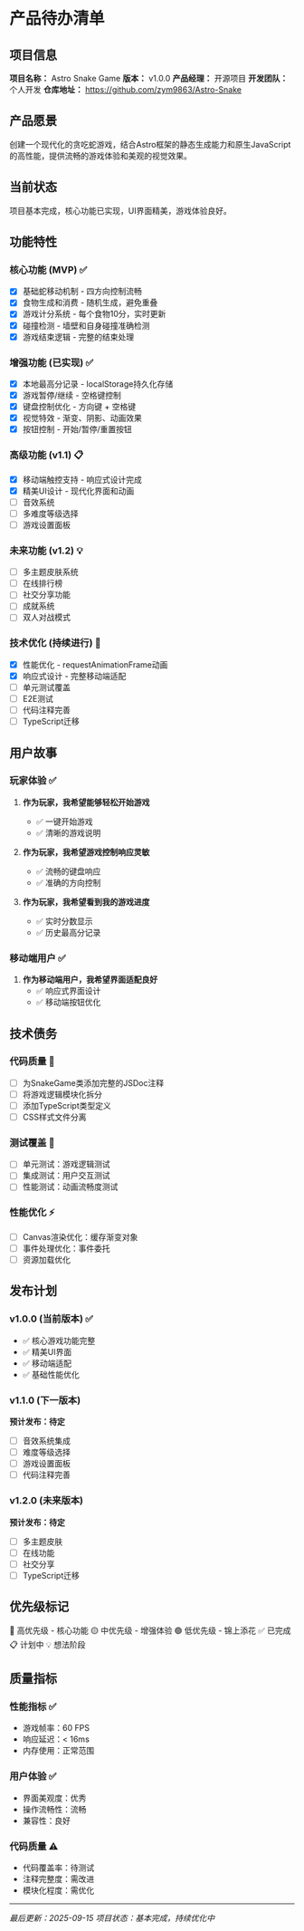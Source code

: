 # 产品待办清单

## 项目信息
**项目名称：** Astro Snake Game
**版本：** v1.0.0
**产品经理：** 开源项目
**开发团队：** 个人开发
**仓库地址：** https://github.com/zym9863/Astro-Snake

## 产品愿景
创建一个现代化的贪吃蛇游戏，结合Astro框架的静态生成能力和原生JavaScript的高性能，提供流畅的游戏体验和美观的视觉效果。

## 当前状态
项目基本完成，核心功能已实现，UI界面精美，游戏体验良好。

## 功能特性

### 核心功能 (MVP) ✅
- [x] 基础蛇移动机制 - 四方向控制流畅
- [x] 食物生成和消费 - 随机生成，避免重叠
- [x] 游戏计分系统 - 每个食物10分，实时更新
- [x] 碰撞检测 - 墙壁和自身碰撞准确检测
- [x] 游戏结束逻辑 - 完整的结束处理

### 增强功能 (已实现) ✅
- [x] 本地最高分记录 - localStorage持久化存储
- [x] 游戏暂停/继续 - 空格键控制
- [x] 键盘控制优化 - 方向键 + 空格键
- [x] 视觉特效 - 渐变、阴影、动画效果
- [x] 按钮控制 - 开始/暂停/重置按钮

### 高级功能 (v1.1) 📋
- [x] 移动端触控支持 - 响应式设计完成
- [x] 精美UI设计 - 现代化界面和动画
- [ ] 音效系统
- [ ] 多难度等级选择
- [ ] 游戏设置面板

### 未来功能 (v1.2) 💡
- [ ] 多主题皮肤系统
- [ ] 在线排行榜
- [ ] 社交分享功能
- [ ] 成就系统
- [ ] 双人对战模式

### 技术优化 (持续进行) 🔧
- [x] 性能优化 - requestAnimationFrame动画
- [x] 响应式设计 - 完整移动端适配
- [ ] 单元测试覆盖
- [ ] E2E测试
- [ ] 代码注释完善
- [ ] TypeScript迁移

## 用户故事

### 玩家体验 ✅
1. **作为玩家，我希望能够轻松开始游戏**
   - ✅ 一键开始游戏
   - ✅ 清晰的游戏说明

2. **作为玩家，我希望游戏控制响应灵敏**
   - ✅ 流畅的键盘响应
   - ✅ 准确的方向控制

3. **作为玩家，我希望看到我的游戏进度**
   - ✅ 实时分数显示
   - ✅ 历史最高分记录

### 移动端用户 ✅
1. **作为移动端用户，我希望界面适配良好**
   - ✅ 响应式界面设计
   - ✅ 移动端按钮优化

## 技术债务

### 代码质量 📝
- [ ] 为SnakeGame类添加完整的JSDoc注释
- [ ] 将游戏逻辑模块化拆分
- [ ] 添加TypeScript类型定义
- [ ] CSS样式文件分离

### 测试覆盖 🧪
- [ ] 单元测试：游戏逻辑测试
- [ ] 集成测试：用户交互测试
- [ ] 性能测试：动画流畅度测试

### 性能优化 ⚡
- [ ] Canvas渲染优化：缓存渐变对象
- [ ] 事件处理优化：事件委托
- [ ] 资源加载优化

## 发布计划

### v1.0.0 (当前版本) ✅
- ✅ 核心游戏功能完整
- ✅ 精美UI界面
- ✅ 移动端适配
- ✅ 基础性能优化

### v1.1.0 (下一版本)
**预计发布：待定**
- [ ] 音效系统集成
- [ ] 难度等级选择
- [ ] 游戏设置面板
- [ ] 代码注释完善

### v1.2.0 (未来版本)
**预计发布：待定**
- [ ] 多主题皮肤
- [ ] 在线功能
- [ ] 社交分享
- [ ] TypeScript迁移

## 优先级标记
🔴 高优先级 - 核心功能
🟡 中优先级 - 增强体验
🟢 低优先级 - 锦上添花
✅ 已完成
📋 计划中
💡 想法阶段

## 质量指标

### 性能指标 ✅
- 游戏帧率：60 FPS
- 响应延迟：< 16ms
- 内存使用：正常范围

### 用户体验 ✅
- 界面美观度：优秀
- 操作流畅性：流畅
- 兼容性：良好

### 代码质量 ⚠️
- 代码覆盖率：待测试
- 注释完整度：需改进
- 模块化程度：需优化

---
*最后更新：2025-09-15*
*项目状态：基本完成，持续优化中*